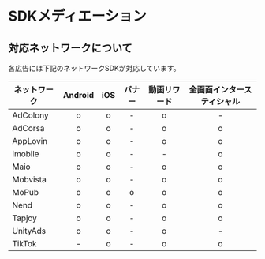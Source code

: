 
# SDKメディエーション

## 対応ネットワークについて

各広告には下記のネットワークSDKが対応しています。

ネットワーク|Android|iOS| バナー | 動画リワード | 全画面インタースティシャル
---|:-:|:-:|:-:|:-:|:-:
AdColony| o | o | - | o | -
AdCorsa | o | o | - | o | o
AppLovin| o | o | - | o | o
imobile | o | o | - | - | o
Maio    | o | o | - | o | o
Mobvista| o | o | - | o | o
MoPub   | o | o | o | o | o
Nend    | o | o | - | o | o
Tapjoy  | o | o | - | o | o
UnityAds| o | o | - | o | -
TikTok  | - | o | - | o | o
